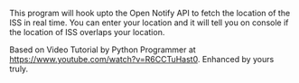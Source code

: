 This program will hook upto the Open Notify API to fetch the location of the ISS in real time. You can enter your location and it will tell you on console if the location of ISS overlaps your location.

Based on Video Tutorial by Python Programmer at https://www.youtube.com/watch?v=R6CCTuHast0. Enhanced by yours truly.